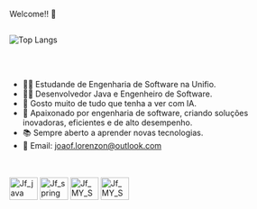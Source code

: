 Welcome!! 👋<br>

##

 ![Top Langs](https://github-readme-stats.vercel.app/api/top-langs/?username=JoaoFelipe76&layout=compact)

 
 <br>
 <br>

- 🧑‍💻 Estudande de Engenharia de Software na Unifio.
- 🧑‍💻 Desenvolvedor Java e Engenheiro de Software.
- 🤖 Gosto muito de tudo que tenha a ver com IA.
- 🧠 Apaixonado por engenharia de software, criando soluções inovadoras, eficientes e de alto desempenho.
- 📚 Sempre aberto a aprender novas tecnologias.
- 🤝 Email: joaof.lorenzon@outlook.com
  
<br>

   
<div style="display: inline_block"><br>

 
 <img align="center" alt="Jf_java" height="40" width="50" src="https://cdn.jsdelivr.net/gh/devicons/devicon/icons/java/java-original.svg" /> 
 <img align="center" alt="Jf_spring" height="40" width="50" src="https://cdn.jsdelivr.net/gh/devicons/devicon/icons/spring/spring-original.svg"  /> 
 <img align="center" alt="Jf_MY_SQL" height="40" width="50" src="https://cdn.jsdelivr.net/gh/devicons/devicon/icons/mysql/mysql-original-wordmark.svg" /> 
 <img align="center" alt="Jf_MY_SQL" height="40" width="50" src= "https://cdn.jsdelivr.net/gh/devicons/devicon/icons/azure/azure-original.svg" /> 

 

 





</div>

 ## 

